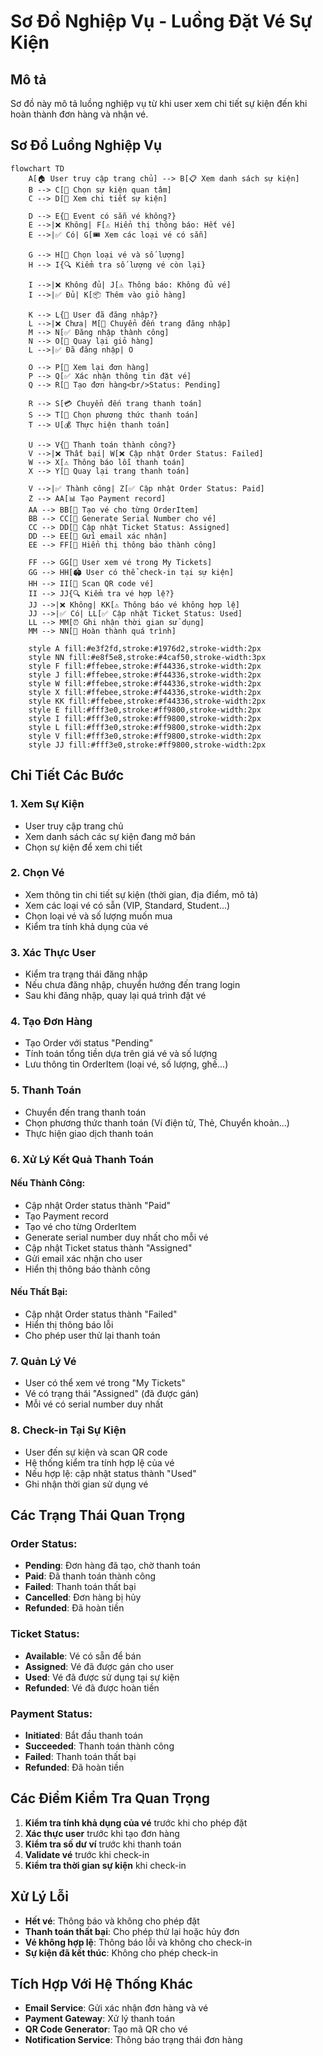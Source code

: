 # Sơ Đồ Nghiệp Vụ - Luồng Đặt Vé Sự Kiện

## Mô tả
Sơ đồ này mô tả luồng nghiệp vụ từ khi user xem chi tiết sự kiện đến khi hoàn thành đơn hàng và nhận vé.

## Sơ Đồ Luồng Nghiệp Vụ

```mermaid
flowchart TD
    A[🏠 User truy cập trang chủ] --> B[📋 Xem danh sách sự kiện]
    B --> C[👀 Chọn sự kiện quan tâm]
    C --> D[📄 Xem chi tiết sự kiện]
    
    D --> E{🎫 Event có sẵn vé không?}
    E -->|❌ Không| F[⚠️ Hiển thị thông báo: Hết vé]
    E -->|✅ Có| G[🎟️ Xem các loại vé có sẵn]
    
    G --> H[🛒 Chọn loại vé và số lượng]
    H --> I{🔍 Kiểm tra số lượng vé còn lại}
    
    I -->|❌ Không đủ| J[⚠️ Thông báo: Không đủ vé]
    I -->|✅ Đủ| K[📦 Thêm vào giỏ hàng]
    
    K --> L{🔐 User đã đăng nhập?}
    L -->|❌ Chưa| M[🔑 Chuyển đến trang đăng nhập]
    M --> N[✅ Đăng nhập thành công]
    N --> O[🔄 Quay lại giỏ hàng]
    L -->|✅ Đã đăng nhập| O
    
    O --> P[👀 Xem lại đơn hàng]
    P --> Q[✅ Xác nhận thông tin đặt vé]
    Q --> R[📝 Tạo đơn hàng<br/>Status: Pending]
    
    R --> S[💳 Chuyển đến trang thanh toán]
    S --> T[🏦 Chọn phương thức thanh toán]
    T --> U[💰 Thực hiện thanh toán]
    
    U --> V{💸 Thanh toán thành công?}
    V -->|❌ Thất bại| W[❌ Cập nhật Order Status: Failed]
    W --> X[⚠️ Thông báo lỗi thanh toán]
    X --> Y[🔄 Quay lại trang thanh toán]
    
    V -->|✅ Thành công| Z[✅ Cập nhật Order Status: Paid]
    Z --> AA[📊 Tạo Payment record]
    AA --> BB[🎫 Tạo vé cho từng OrderItem]
    BB --> CC[🔢 Generate Serial Number cho vé]
    CC --> DD[📌 Cập nhật Ticket Status: Assigned]
    DD --> EE[📧 Gửi email xác nhận]
    EE --> FF[🎉 Hiển thị thông báo thành công]
    
    FF --> GG[🎫 User xem vé trong My Tickets]
    GG --> HH[🏟️ User có thể check-in tại sự kiện]
    HH --> II[📱 Scan QR code vé]
    II --> JJ{🔍 Kiểm tra vé hợp lệ?}
    JJ -->|❌ Không| KK[⚠️ Thông báo vé không hợp lệ]
    JJ -->|✅ Có| LL[✅ Cập nhật Ticket Status: Used]
    LL --> MM[⏰ Ghi nhận thời gian sử dụng]
    MM --> NN[🎊 Hoàn thành quá trình]
    
    style A fill:#e3f2fd,stroke:#1976d2,stroke-width:2px
    style NN fill:#e8f5e8,stroke:#4caf50,stroke-width:3px
    style F fill:#ffebee,stroke:#f44336,stroke-width:2px
    style J fill:#ffebee,stroke:#f44336,stroke-width:2px
    style W fill:#ffebee,stroke:#f44336,stroke-width:2px
    style X fill:#ffebee,stroke:#f44336,stroke-width:2px
    style KK fill:#ffebee,stroke:#f44336,stroke-width:2px
    style E fill:#fff3e0,stroke:#ff9800,stroke-width:2px
    style I fill:#fff3e0,stroke:#ff9800,stroke-width:2px
    style L fill:#fff3e0,stroke:#ff9800,stroke-width:2px
    style V fill:#fff3e0,stroke:#ff9800,stroke-width:2px
    style JJ fill:#fff3e0,stroke:#ff9800,stroke-width:2px
```

## Chi Tiết Các Bước

### 1. Xem Sự Kiện
- User truy cập trang chủ
- Xem danh sách các sự kiện đang mở bán
- Chọn sự kiện để xem chi tiết

### 2. Chọn Vé
- Xem thông tin chi tiết sự kiện (thời gian, địa điểm, mô tả)
- Xem các loại vé có sẵn (VIP, Standard, Student...)
- Chọn loại vé và số lượng muốn mua
- Kiểm tra tính khả dụng của vé

### 3. Xác Thực User
- Kiểm tra trạng thái đăng nhập
- Nếu chưa đăng nhập, chuyển hướng đến trang login
- Sau khi đăng nhập, quay lại quá trình đặt vé

### 4. Tạo Đơn Hàng
- Tạo Order với status "Pending"
- Tính toán tổng tiền dựa trên giá vé và số lượng
- Lưu thông tin OrderItem (loại vé, số lượng, ghế...)

### 5. Thanh Toán
- Chuyển đến trang thanh toán
- Chọn phương thức thanh toán (Ví điện tử, Thẻ, Chuyển khoản...)
- Thực hiện giao dịch thanh toán

### 6. Xử Lý Kết Quả Thanh Toán

#### Nếu Thành Công:
- Cập nhật Order status thành "Paid"
- Tạo Payment record
- Tạo vé cho từng OrderItem
- Generate serial number duy nhất cho mỗi vé
- Cập nhật Ticket status thành "Assigned"
- Gửi email xác nhận cho user
- Hiển thị thông báo thành công

#### Nếu Thất Bại:
- Cập nhật Order status thành "Failed"
- Hiển thị thông báo lỗi
- Cho phép user thử lại thanh toán

### 7. Quản Lý Vé
- User có thể xem vé trong "My Tickets"
- Vé có trạng thái "Assigned" (đã được gán)
- Mỗi vé có serial number duy nhất

### 8. Check-in Tại Sự Kiện
- User đến sự kiện và scan QR code
- Hệ thống kiểm tra tính hợp lệ của vé
- Nếu hợp lệ: cập nhật status thành "Used"
- Ghi nhận thời gian sử dụng vé

## Các Trạng Thái Quan Trọng

### Order Status:
- **Pending**: Đơn hàng đã tạo, chờ thanh toán
- **Paid**: Đã thanh toán thành công
- **Failed**: Thanh toán thất bại
- **Cancelled**: Đơn hàng bị hủy
- **Refunded**: Đã hoàn tiền

### Ticket Status:
- **Available**: Vé có sẵn để bán
- **Assigned**: Vé đã được gán cho user
- **Used**: Vé đã được sử dụng tại sự kiện
- **Refunded**: Vé đã được hoàn tiền

### Payment Status:
- **Initiated**: Bắt đầu thanh toán
- **Succeeded**: Thanh toán thành công
- **Failed**: Thanh toán thất bại
- **Refunded**: Đã hoàn tiền

## Các Điểm Kiểm Tra Quan Trọng

1. **Kiểm tra tính khả dụng của vé** trước khi cho phép đặt
2. **Xác thực user** trước khi tạo đơn hàng
3. **Kiểm tra số dư ví** trước khi thanh toán
4. **Validate vé** trước khi check-in
5. **Kiểm tra thời gian sự kiện** khi check-in

## Xử Lý Lỗi

- **Hết vé**: Thông báo và không cho phép đặt
- **Thanh toán thất bại**: Cho phép thử lại hoặc hủy đơn
- **Vé không hợp lệ**: Thông báo lỗi và không cho check-in
- **Sự kiện đã kết thúc**: Không cho phép check-in

## Tích Hợp Với Hệ Thống Khác

- **Email Service**: Gửi xác nhận đơn hàng và vé
- **Payment Gateway**: Xử lý thanh toán
- **QR Code Generator**: Tạo mã QR cho vé
- **Notification Service**: Thông báo trạng thái đơn hàng
